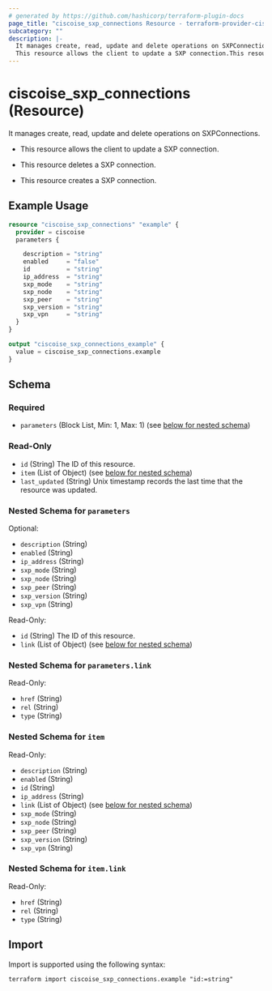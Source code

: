 ```yaml
---
# generated by https://github.com/hashicorp/terraform-plugin-docs
page_title: "ciscoise_sxp_connections Resource - terraform-provider-ciscoise"
subcategory: ""
description: |-
  It manages create, read, update and delete operations on SXPConnections.
  This resource allows the client to update a SXP connection.This resource deletes a SXP connection.This resource creates a SXP connection.
---
```


# ciscoise_sxp_connections (Resource)

It manages create, read, update and delete operations on SXPConnections.

- This resource allows the client to update a SXP connection.

- This resource deletes a SXP connection.

- This resource creates a SXP connection.

## Example Usage

```terraform
resource "ciscoise_sxp_connections" "example" {
  provider = ciscoise
  parameters {

    description = "string"
    enabled     = "false"
    id          = "string"
    ip_address  = "string"
    sxp_mode    = "string"
    sxp_node    = "string"
    sxp_peer    = "string"
    sxp_version = "string"
    sxp_vpn     = "string"
  }
}

output "ciscoise_sxp_connections_example" {
  value = ciscoise_sxp_connections.example
}
```

<!-- schema generated by tfplugindocs -->
## Schema

### Required

- `parameters` (Block List, Min: 1, Max: 1) (see [below for nested schema](#nestedblock--parameters))

### Read-Only

- `id` (String) The ID of this resource.
- `item` (List of Object) (see [below for nested schema](#nestedatt--item))
- `last_updated` (String) Unix timestamp records the last time that the resource was updated.

<a id="nestedblock--parameters"></a>
### Nested Schema for `parameters`

Optional:

- `description` (String)
- `enabled` (String)
- `ip_address` (String)
- `sxp_mode` (String)
- `sxp_node` (String)
- `sxp_peer` (String)
- `sxp_version` (String)
- `sxp_vpn` (String)

Read-Only:

- `id` (String) The ID of this resource.
- `link` (List of Object) (see [below for nested schema](#nestedatt--parameters--link))

<a id="nestedatt--parameters--link"></a>
### Nested Schema for `parameters.link`

Read-Only:

- `href` (String)
- `rel` (String)
- `type` (String)



<a id="nestedatt--item"></a>
### Nested Schema for `item`

Read-Only:

- `description` (String)
- `enabled` (String)
- `id` (String)
- `ip_address` (String)
- `link` (List of Object) (see [below for nested schema](#nestedobjatt--item--link))
- `sxp_mode` (String)
- `sxp_node` (String)
- `sxp_peer` (String)
- `sxp_version` (String)
- `sxp_vpn` (String)

<a id="nestedobjatt--item--link"></a>
### Nested Schema for `item.link`

Read-Only:

- `href` (String)
- `rel` (String)
- `type` (String)

## Import

Import is supported using the following syntax:

```shell
terraform import ciscoise_sxp_connections.example "id:=string"
```
